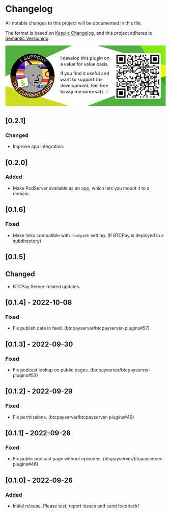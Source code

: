 # Changelog

All notable changes to this project will be documented in this file.

The format is based on [Keep a Changelog](https://keepachangelog.com/en/1.0.0/),
and this project adheres to [Semantic Versioning](https://semver.org/spec/v2.0.0.html).

[![Support this plugin](./docs/img/support.png)](lightning:LNURL1DP68GURN8GHJ7AMPD3KX2AR0VEEKZAR0WD5XJTNRDAKJ7TNHV4KXCTTTDEHHWM30D3H82UNVWQHKXUN0WAJX2ER9V9E8G6PN8QSKVTEZ)

## [0.2.1]

### Changed

- Improve app integration.

## [0.2.0]

### Added

- Make PodServer available as an app, which lets you mount it to a domain.

## [0.1.6]

### Fixed

- Make links compatible with `rootpath` setting. (If BTCPay is deployed in a subdirectory)

## [0.1.5]

## Changed

- BTCPay Server-related updates.

## [0.1.4] - 2022-10-08

### Fixed

- Fix publish date in feed. (btcpayserver/btcpayserver-plugins#57)

## [0.1.3] - 2022-09-30

### Fixed

- Fix podcast lookup on public pages. (btcpayserver/btcpayserver-plugins#53)

## [0.1.2] - 2022-09-29

### Fixed

- Fix permissions. (btcpayserver/btcpayserver-plugins#49)

## [0.1.1] - 2022-09-28

### Fixed

- Fix public podcast page without episodes. (btcpayserver/btcpayserver-plugins#46)

## [0.1.0] - 2022-09-26

### Added

- Initial release. Please test, report issues and send feedback!
